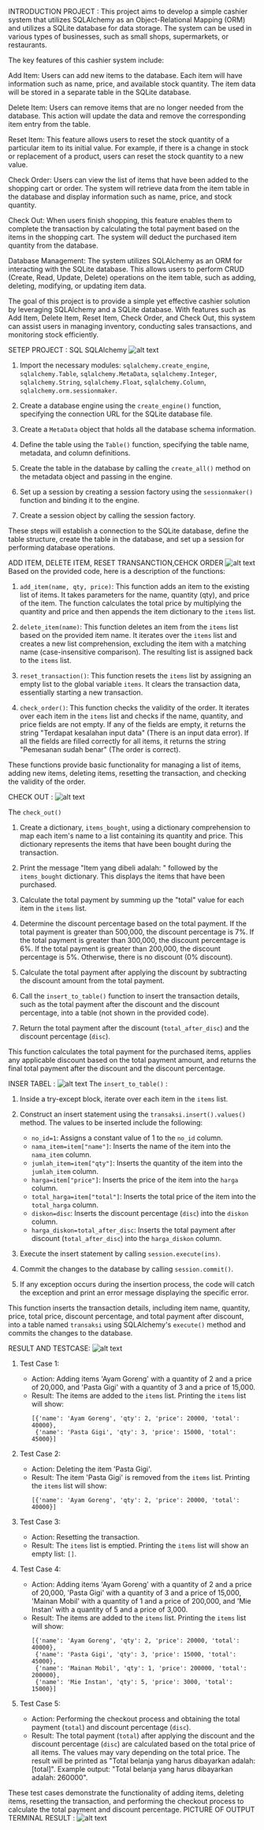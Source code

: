 INTRODUCTION PROJECT : 
  This project aims to develop a simple cashier system that utilizes SQLAlchemy as an Object-Relational Mapping (ORM) and utilizes a SQLite database for data storage. The system can be used in various types of businesses, such as small shops, supermarkets, or restaurants.

The key features of this cashier system include:

Add Item: Users can add new items to the database. Each item will have information such as name, price, and available stock quantity. The item data will be stored in a separate table in the SQLite database.

Delete Item: Users can remove items that are no longer needed from the database. This action will update the data and remove the corresponding item entry from the table.

Reset Item: This feature allows users to reset the stock quantity of a particular item to its initial value. For example, if there is a change in stock or replacement of a product, users can reset the stock quantity to a new value.

Check Order: Users can view the list of items that have been added to the shopping cart or order. The system will retrieve data from the item table in the database and display information such as name, price, and stock quantity.

Check Out: When users finish shopping, this feature enables them to complete the transaction by calculating the total payment based on the items in the shopping cart. The system will deduct the purchased item quantity from the database.

Database Management: The system utilizes SQLAlchemy as an ORM for interacting with the SQLite database. This allows users to perform CRUD (Create, Read, Update, Delete) operations on the item table, such as adding, deleting, modifying, or updating item data.

The goal of this project is to provide a simple yet effective cashier solution by leveraging SQLAlchemy and a SQLite database. With features such as Add Item, Delete Item, Reset Item, Check Order, and Check Out, this system can assist users in managing inventory, conducting sales transactions, and monitoring stock efficiently.


SETEP PROJECT :
SQL SQLAlchemy
![alt text](https://github.com/Badra24/cashirPY/blob/main/picture/sqlkAlchemy.png?raw=true)
1. Import the necessary modules: `sqlalchemy.create_engine`, `sqlalchemy.Table`, `sqlalchemy.MetaData`, `sqlalchemy.Integer`, `sqlalchemy.String`, `sqlalchemy.Float`, `sqlalchemy.Column`, `sqlalchemy.orm.sessionmaker`.

2. Create a database engine using the `create_engine()` function, specifying the connection URL for the SQLite database file.

3. Create a `MetaData` object that holds all the database schema information.

4. Define the table using the `Table()` function, specifying the table name, metadata, and column definitions.

5. Create the table in the database by calling the `create_all()` method on the metadata object and passing in the engine.

6. Set up a session by creating a session factory using the `sessionmaker()` function and binding it to the engine.

7. Create a session object by calling the session factory.

These steps will establish a connection to the SQLite database, define the table structure, create the table in the database, and set up a session for performing database operations.

ADD ITEM, DELETE ITEM, RESET TRANSANCTION,CEHCK ORDER
![alt text](https://github.com/Badra24/cashirPY/blob/main/picture/sintax%201.png?raw=true)
Based on the provided code, here is a description of the functions:

1. `add_item(name, qty, price)`: This function adds an item to the existing list of items. It takes parameters for the name, quantity (qty), and price of the item. The function calculates the total price by multiplying the quantity and price and then appends the item dictionary to the `items` list.

2. `delete_item(name)`: This function deletes an item from the `items` list based on the provided item name. It iterates over the `items` list and creates a new list comprehension, excluding the item with a matching name (case-insensitive comparison). The resulting list is assigned back to the `items` list.

3. `reset_transaction()`: This function resets the `items` list by assigning an empty list to the global variable `items`. It clears the transaction data, essentially starting a new transaction.

4. `check_order()`: This function checks the validity of the order. It iterates over each item in the `items` list and checks if the name, quantity, and price fields are not empty. If any of the fields are empty, it returns the string "Terdapat kesalahan input data" (There is an input data error). If all the fields are filled correctly for all items, it returns the string "Pemesanan sudah benar" (The order is correct).

These functions provide basic functionality for managing a list of items, adding new items, deleting items, resetting the transaction, and checking the validity of the order.

CHECK OUT :
![alt text](https://github.com/Badra24/cashirPY/blob/main/picture/sintax%202.png?raw=true)


The `check_out()` 

1. Create a dictionary, `items_bought`, using a dictionary comprehension to map each item's name to a list containing its quantity and price. This dictionary represents the items that have been bought during the transaction.

2. Print the message "Item yang dibeli adalah: " followed by the `items_bought` dictionary. This displays the items that have been purchased.

3. Calculate the total payment by summing up the "total" value for each item in the `items` list.

4. Determine the discount percentage based on the total payment. If the total payment is greater than 500,000, the discount percentage is 7%. If the total payment is greater than 300,000, the discount percentage is 6%. If the total payment is greater than 200,000, the discount percentage is 5%. Otherwise, there is no discount (0% discount).

5. Calculate the total payment after applying the discount by subtracting the discount amount from the total payment.

6. Call the `insert_to_table()` function to insert the transaction details, such as the total payment after the discount and the discount percentage, into a table (not shown in the provided code).

7. Return the total payment after the discount (`total_after_disc`) and the discount percentage (`disc`).

This function calculates the total payment for the purchased items, applies any applicable discount based on the total payment amount, and returns the final total payment after the discount and the discount percentage.

INSER TABEL :
![alt text](https://github.com/Badra24/cashirPY/blob/main/picture/inserttabel.png?raw=true)
The `insert_to_table()` :

1. Inside a try-except block, iterate over each item in the `items` list.

2. Construct an insert statement using the `transaksi.insert().values()` method. The values to be inserted include the following:

   - `no_id=1`: Assigns a constant value of 1 to the `no_id` column.
   - `nama_item=item["name"]`: Inserts the name of the item into the `nama_item` column.
   - `jumlah_item=item["qty"]`: Inserts the quantity of the item into the `jumlah_item` column.
   - `harga=item["price"]`: Inserts the price of the item into the `harga` column.
   - `total_harga=item["total"]`: Inserts the total price of the item into the `total_harga` column.
   - `diskon=disc`: Inserts the discount percentage (`disc`) into the `diskon` column.
   - `harga_diskon=total_after_disc`: Inserts the total payment after discount (`total_after_disc`) into the `harga_diskon` column.

3. Execute the insert statement by calling `session.execute(ins)`.

4. Commit the changes to the database by calling `session.commit()`.

5. If any exception occurs during the insertion process, the code will catch the exception and print an error message displaying the specific error.

This function inserts the transaction details, including item name, quantity, price, total price, discount percentage, and total payment after discount, into a table named `transaksi` using SQLAlchemy's `execute()` method and commits the changes to the database.

RESULT AND TESTCASE:
![alt text](https://github.com/Badra24/cashirPY/blob/main/picture/tasecase.png?raw=true)

1. Test Case 1:
   - Action: Adding items 'Ayam Goreng' with a quantity of 2 and a price of 20,000, and 'Pasta Gigi' with a quantity of 3 and a price of 15,000.
   - Result: The items are added to the `items` list. Printing the `items` list will show:
     ```
     [{'name': 'Ayam Goreng', 'qty': 2, 'price': 20000, 'total': 40000},
      {'name': 'Pasta Gigi', 'qty': 3, 'price': 15000, 'total': 45000}]
     ```

2. Test Case 2:
   - Action: Deleting the item 'Pasta Gigi'.
   - Result: The item 'Pasta Gigi' is removed from the `items` list. Printing the `items` list will show:
     ```
     [{'name': 'Ayam Goreng', 'qty': 2, 'price': 20000, 'total': 40000}]
     ```

3. Test Case 3:
   - Action: Resetting the transaction.
   - Result: The `items` list is emptied. Printing the `items` list will show an empty list: `[]`.

4. Test Case 4:
   - Action: Adding items 'Ayam Goreng' with a quantity of 2 and a price of 20,000, 'Pasta Gigi' with a quantity of 3 and a price of 15,000, 'Mainan Mobil' with a quantity of 1 and a price of 200,000, and 'Mie Instan' with a quantity of 5 and a price of 3,000.
   - Result: The items are added to the `items` list. Printing the `items` list will show:
     ```
     [{'name': 'Ayam Goreng', 'qty': 2, 'price': 20000, 'total': 40000},
      {'name': 'Pasta Gigi', 'qty': 3, 'price': 15000, 'total': 45000},
      {'name': 'Mainan Mobil', 'qty': 1, 'price': 200000, 'total': 200000},
      {'name': 'Mie Instan', 'qty': 5, 'price': 3000, 'total': 15000}]
     ```

5. Test Case 5:
   - Action: Performing the checkout process and obtaining the total payment (`total`) and discount percentage (`disc`).
   - Result: The total payment (`total`) after applying the discount and the discount percentage (`disc`) are calculated based on the total price of all items. The values may vary depending on the total price. The result will be printed as "Total belanja yang harus dibayarkan adalah: [total]".
     Example output: "Total belanja yang harus dibayarkan adalah: 260000".

These test cases demonstrate the functionality of adding items, deleting items, resetting the transaction, and performing the checkout process to calculate the total payment and discount percentage.
PICTURE OF OUTPUT TERMINAL RESULT :
![alt text](https://github.com/Badra24/cashirPY/blob/main/picture/testecas3.png?raw=true)



